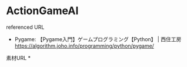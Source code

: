 # ActionGameAI

referenced URL
* Pygame:
    【Pygame入門】ゲームプログラミング【Python】 | 西住工房
    https://algorithm.joho.info/programming/python/pygame/

素材URL
*
